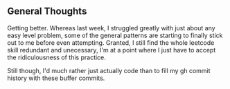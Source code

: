 ## General Thoughts

Getting better. Whereas last week, I struggled greatly with just about any easy level problem, some of the general patterns are starting to finally stick out to me before even attempting.
Granted, I still find the whole leetcode skill redundant and unecessary, I'm at a point where I just have to accept the ridiculousness of this practice.

Still though, I'd much rather just actually code than to fill my gh commit history with these buffer commits.
